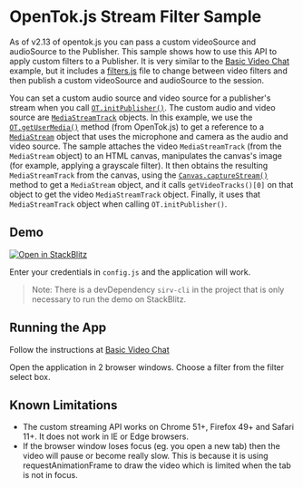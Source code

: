 OpenTok.js Stream Filter Sample
=======================

As of v2.13 of opentok.js you can pass a custom videoSource and audioSource to the Publisher. This sample shows how to use this API to apply custom filters to a Publisher. It is very similar to the [Basic Video Chat](../Basic%20Video%20Chat/) example, but it includes a [filters.js](./js/filters.js) file to change between video filters and then publish a custom videoSource and audioSource to the session.

You can set a custom audio source and video source for a publisher's stream when you call [`OT.initPublisher()`](https://tokbox.com/developer/sdks/js/reference/OT.html#initPublisher). The custom audio and video source are [`MediaStreamTrack`](https://developer.mozilla.org/en-US/docs/Web/API/MediaStreamTrack) objects. In this example, we use the [`OT.getUserMedia()`](https://tokbox.com/developer/sdks/js/reference/OT.html#getUserMedia) method (from OpenTok.js) to get a reference to a [`MediaStream`](https://developer.mozilla.org/en-US/docs/Web/API/MediaStream) object that uses the microphone and camera as the audio and video source. The sample attaches the video `MediaStreamTrack` (from the `MediaStream` object) to an HTML canvas, manipulates the canvas's image (for example, applying a grayscale filter). It then obtains the resulting `MediaStreamTrack` from the canvas, using the [`Canvas.captureStream()`](https://developer.mozilla.org/en-US/docs/Web/API/HTMLCanvasElement/captureStream) method to get a `MediaStream` object, and it calls `getVideoTracks()[0]` on that object to get the video `MediaStreamTrack` object. Finally, it uses that `MediaStreamTrack` object when calling `OT.initPublisher()`.

## Demo

[![Open in StackBlitz](https://developer.stackblitz.com/img/open_in_stackblitz.svg)](https://stackblitz.com/fork/github/Vonage/video-api-web-samples/tree/main/Stream-Filter)

Enter your credentials in `config.js` and the application will work.

> Note: There is a devDependency `sirv-cli` in the project that is only necessary to run the demo on StackBlitz.

## Running the App

Follow the instructions at [Basic Video Chat](../Basic%20Video%20Chat/)

Open the application in 2 browser windows. Choose a filter from the filter select box.

## Known Limitations

 * The custom streaming API works on Chrome 51+, Firefox 49+ and Safari 11+. It does not work in IE or Edge browsers.
 * If the browser window loses focus (eg. you open a new tab) then the video will pause or become really slow. This is because it is using requestAnimationFrame to draw the video which is limited when the tab is not in focus.
